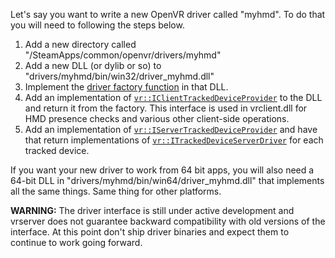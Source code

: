Let's say you want to write a new OpenVR driver called "myhmd". To do that you will need to following the steps below.

1. Add a new directory called "<steam install dir>/SteamApps/common/openvr/drivers/myhmd"
2. Add a new DLL (or dylib or so) to "drivers/myhmd/bin/win32/driver_myhmd.dll"
3. Implement the [driver factory function](https://github.com/ValveSoftware/openvr/wiki/Driver-Factory-Fuction) in that DLL.
4. Add an implementation of [`vr::IClientTrackedDeviceProvider`](https://github.com/ValveSoftware/openvr/wiki/IClientTrackedDeviceProvider_Overview) to the DLL and return it from the factory. This interface is used in vrclient.dll for HMD presence checks and various other client-side operations.
5. Add an implementation of [`vr::IServerTrackedDeviceProvider`](https://github.com/ValveSoftware/openvr/wiki/IServerTrackedDeviceProvider_Overview) and have that return implementations of [`vr::ITrackedDeviceServerDriver`](https://github.com/ValveSoftware/openvr/wiki/vr::ITrackedDeviceServerDriver-Overview) for each tracked device.

If you want your new driver to work from 64 bit apps, you will also need a 64-bit DLL in "drivers/myhmd/bin/win64/driver_myhmd.dll" that implements all the same things. Same thing for other platforms. 

**WARNING:** The driver interface is still under active development and vrserver does not guarantee backward compatibility with old versions of the interface. At this point don't ship driver binaries and expect them to continue to work going forward.